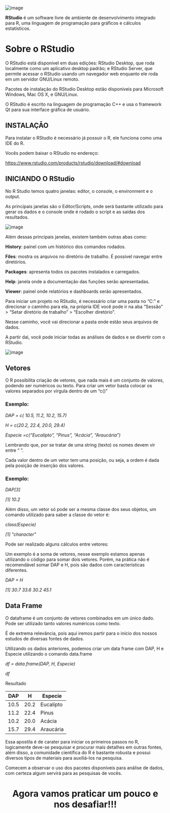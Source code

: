 ![image](https://user-images.githubusercontent.com/67385452/119029197-b80fe780-b97e-11eb-8093-40156a90d035.png)

**RStudio** é um software livre de ambiente de desenvolvimento integrado para R, uma linguagem de programação para gráficos e cálculos estatísticos.

# Sobre o RStudio

O RStudio está disponível em duas edições: RStudio Desktop, que roda localmente como um aplicativo desktop padrão; e RStudio Server, que permite acessar o RStudio usando um navegador web enquanto ele roda em um servidor GNU/Linux remoto.

Pacotes de instalação do RStudio Desktop estão disponíveis para Microsoft Windows, Mac OS X, e GNU/Linux.

O RStudio é escrito na linguagem de programação C++ e usa o framework Qt para sua interface gráfica de usuário.

## INSTALAÇÃO
 
Para instalar o RStudio é necessário já possuir o R, ele funciona como uma IDE do R.

Vocês podem baixar o RStudio no endereço:

https://www.rstudio.com/products/rstudio/download/#download


## INICIANDO O RStudio
 
No R Studio temos quatro janelas: editor, o console, o environment e o output.

As principais janelas são o Editor/Scripts, onde será bastante utilizado para gerar os dados e o console onde é rodado o script e as saídas dos resultados. 

![image](https://user-images.githubusercontent.com/67385452/119029495-13da7080-b97f-11eb-9c3c-fa63c136dab4.png)

Além dessas principais janelas, existem também outras abas como:
 
**History**: painel com um histórico dos comandos rodados.

**Files**: mostra os arquivos no diretório de trabalho. É possível navegar entre diretórios.

**Packages**: apresenta todos os pacotes instalados e carregados.

**Help**: janela onde a documentação das funções serão apresentadas.

**Viewer**: painel onde relatórios e dashboards serão apresentados.

Para iniciar um projeto no RStudio, é necessário criar uma pasta no “C:” e direcionar o caminho para ela, na própria IDE você pode ir na aba “Sessão” > “Setar diretório de trabalho” > “Escolher diretório”. 

Nesse caminho, você vai direcionar a pasta onde estão seus arquivos de dados.

A partir dai, você pode iniciar todas as análises de dados e se divertir com o RStudio. 

![image](https://user-images.githubusercontent.com/67385452/119029659-4c7a4a00-b97f-11eb-8325-6912a5fe7b8d.png)

## Vetores

O R possibilita criação de vetores, que nada mais é um conjunto de valores, podendo ser numéricos ou texto. 
Para criar um vetor basta colocar os valores separados por vírgula dentro de um “c()”

### Exemplo:

*DAP = c( 10.5, 11.2, 10.2, 15.7)*

*H = c(20.2, 22.4, 20.0, 29.4)*

*Especie =c(“Eucalipto”, “Pinus”, “Acácia”, “Araucária”)*

Lembrando que, por se tratar de uma string (texto) os nomes devem vir entre “ ”.

Cada valor dentro de um vetor tem uma posição, ou seja, a ordem é dada pela posição de inserção dos valores.

### Exemplo:

*DAP[3]*

*[1] 10.2*

Além disso, um vetor só pode ser a mesma classe dos seus objetos, um comando utilizado para saber a classe do vetor é:

*class(Especie)*

*[1] "character"*

Pode ser realizado alguns cálculos entre vetores:

Um exemplo é a soma de vetores, nesse exemplo estamos apenas utilizando o código para somar dois vetores. Porém, na prática não é recomendável somar DAP e H, pois são dados com características diferentes.  

*DAP + H* 

*[1] 30.7 33.6 30.2 45.1*

## Data Frame

O dataframe é um conjunto de vetores combinados em um único dado. Pode ser utilizado tanto valores numéricos como texto.

É de extrema relevância, pois aqui iremos partir para o início dos nossos estudos de diversas fontes de dados. 

Utilizando os dados anteriores, podemos criar um data frame com DAP, H e Especie utilizando o comando data.frame

*df = data.frame(DAP, H, Especie)*

*df*

Resultado

  |DAP    |H|   Especie|
  --------|--|---------|
|10.5 |20.2 |Eucalipto|
|11.2 |22.4 |Pinus|
|10.2 |20.0 |Acácia|
|15.7 |29.4 |Araucária|

Essa apostila é de carater para iniciar os primeiros passos no R, logicamente deve-se pesquisar e procurar mais detalhes em outras fontes, além disso, a comunidade científica do R é bastante robusta e possui diversos tipos de materiais para auxiliá-los na pesquisa.

Comecem a observar o uso dos pacotes disponíveis para análise de dados, com certeza algum servirá para as pesquisas de vocês.

# <center> Agora vamos praticar um pouco e nos desafiar!!! </center> 







 


